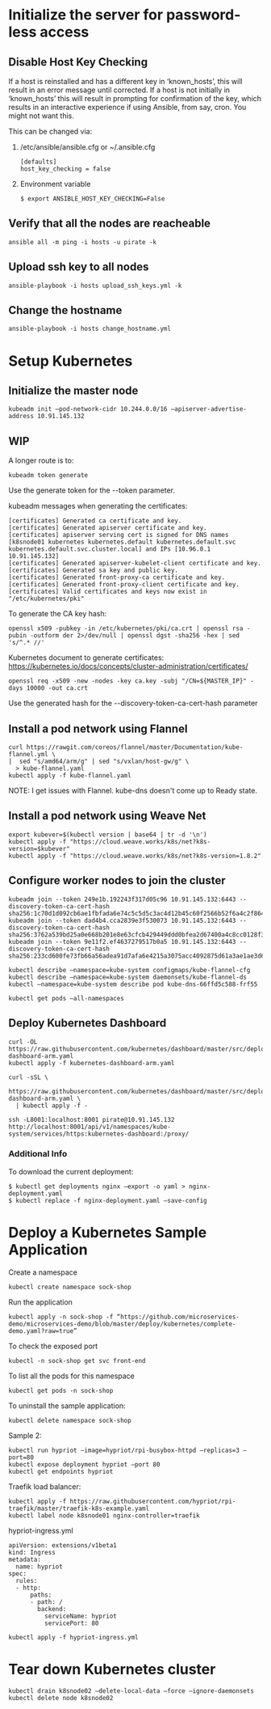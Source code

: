 
# Initialize the server for password-less access

## Disable Host Key Checking
If a host is reinstalled and has a different key in ‘known_hosts’, this will result in an error message until corrected. If a host is not initially in ‘known_hosts’ this will result in prompting for confirmation of the key, which results in an interactive experience if using Ansible, from say, cron. You might not want this.

This can be changed via:
1. /etc/ansible/ansible.cfg or ~/.ansible.cfg
    ```
    [defaults]
    host_key_checking = false
    ```
2. Environment variable
    ```
    $ export ANSIBLE_HOST_KEY_CHECKING=False
    ```

## Verify that all the nodes are reacheable

```
ansible all -m ping -i hosts -u pirate -k
```

## Upload ssh key to all nodes

```
ansible-playbook -i hosts upload_ssh_keys.yml -k
```

## Change the hostname

```
ansible-playbook -i hosts change_hostname.yml
```


# Setup Kubernetes

## Initialize the master node
```
kubeadm init —pod-network-cidr 10.244.0.0/16 —apiserver-advertise-address 10.91.145.132
```


## WIP

A longer route is to:
```
kubeadm token generate
```

Use the generate token for the --token parameter.

kubeadm messages when generating the certificates:
```
[certificates] Generated ca certificate and key.
[certificates] Generated apiserver certificate and key.
[certificates] apiserver serving cert is signed for DNS names [k8snode01 kubernetes kubernetes.default kubernetes.default.svc kubernetes.default.svc.cluster.local] and IPs [10.96.0.1 10.91.145.132]
[certificates] Generated apiserver-kubelet-client certificate and key.
[certificates] Generated sa key and public key.
[certificates] Generated front-proxy-ca certificate and key.
[certificates] Generated front-proxy-client certificate and key.
[certificates] Valid certificates and keys now exist in "/etc/kubernetes/pki"
```


To generate the CA key hash:
```
openssl x509 -pubkey -in /etc/kubernetes/pki/ca.crt | openssl rsa -pubin -outform der 2>/dev/null | openssl dgst -sha256 -hex | sed 's/^.* //'
```

Kubernetes document to generate certificates:
https://kubernetes.io/docs/concepts/cluster-administration/certificates/

```
openssl req -x509 -new -nodes -key ca.key -subj "/CN=${MASTER_IP}" -days 10000 -out ca.crt
```

Use the generated hash for the --discovery-token-ca-cert-hash parameter



## Install a pod network using Flannel

```
curl https://rawgit.com/coreos/flannel/master/Documentation/kube-flannel.yml \
|  sed "s/amd64/arm/g" | sed "s/vxlan/host-gw/g" \
  > kube-flannel.yaml
kubectl apply -f kube-flannel.yaml
```

NOTE: I get issues with Flannel. kube-dns doesn't come up to Ready state.



## Install a pod network using Weave Net

```
export kubever=$(kubectl version | base64 | tr -d '\n')
kubectl apply -f "https://cloud.weave.works/k8s/net?k8s-version=$kubever"
kubectl apply -f "https://cloud.weave.works/k8s/net?k8s-version=1.8.2"
```


## Configure worker nodes to join the cluster

```
kubeadm join --token 249e1b.192243f317d05c96 10.91.145.132:6443 --discovery-token-ca-cert-hash sha256:1c70d1d092cb6ae1fbfada6e74c5c5d5c3ac4d12b45c60f2566b52f6a4c2f864
kubeadm join --token dad4b4.cca2839e3f530073 10.91.145.132:6443 --discovery-token-ca-cert-hash sha256:3762a539bd25a0e668b201e8e63cfcb429449ddd0bfea2d67400a4c8cc0128f3
kubeadm join --token 9e11f2.ef4637279517b0a5 10.91.145.132:6443 --discovery-token-ca-cert-hash sha256:233cd600fe73fb66a56adea91d7afa6e4215a3075acc4092875d61a3ae1ae3d6
```

```
kubectl describe —namespace=kube-system configmaps/kube-flannel-cfg
kubectl describe —namespace=kube-system daemonsets/kube-flannel-ds
kubectl —namespace=kube-system describe pod kube-dns-66ffd5c588-frf55

kubectl get pods —all-namespaces
```


## Deploy Kubernetes Dashboard
```
curl -OL https://raw.githubusercontent.com/kubernetes/dashboard/master/src/deploy/recommended/kubernetes-dashboard-arm.yaml
kubectl apply -f kubernetes-dashboard-arm.yaml

curl -sSL \
  https://raw.githubusercontent.com/kubernetes/dashboard/master/src/deploy/recommended/kubernetes-dashboard-arm.yaml \
  | kubectl apply -f -

ssh -L8001:localhost:8001 pirate@10.91.145.132
http://localhost:8001/api/v1/namespaces/kube-system/services/https:kubernetes-dashboard:/proxy/
```

### Additional Info
To download the current deployment:

```
$ kubectl get deployments nginx —export -o yaml > nginx-deployment.yaml
$ kubectl replace -f nginx-deployment.yaml —save-config
```


# Deploy a Kubernetes Sample Application

Create a namespace
```
kubectl create namespace sock-shop
```

Run the application
```
kubectl apply -n sock-shop -f “https://github.com/microservices-demo/microservices-demo/blob/master/deploy/kubernetes/complete-demo.yaml?raw=true”
```

To check the exposed port
```
kubectl -n sock-shop get svc front-end
```

To list all the pods for this namespace
```
kubectl get pods -n sock-shop
```

To uninstall the sample application:
```
kubectl delete namespace sock-shop
```


Sample 2:
```
kubectl run hypriot —image=hypriot/rpi-busybox-httpd —replicas=3 —port=80
kubectl expose deployment hypriot —port 80
kubectl get endpoints hypriot
```

Traefik load balancer:
```
kubectl apply -f https://raw.githubusercontent.com/hypriot/rpi-traefik/master/traefik-k8s-example.yaml
kubectl label node k8snode01 nginx-controller=traefik
```

hypriot-ingress.yml
```
apiVersion: extensions/v1beta1
kind: Ingress
metadata:
  name: hypriot
spec:
  rules:
  - http:
      paths:
      - path: /
        backend:
          serviceName: hypriot
          servicePort: 80

kubectl apply -f hypriot-ingress.yml
```


# Tear down Kubernetes cluster

```
kubectl drain k8snode02 —delete-local-data —force —ignore-daemonsets
kubectl delete node k8snode02
```
